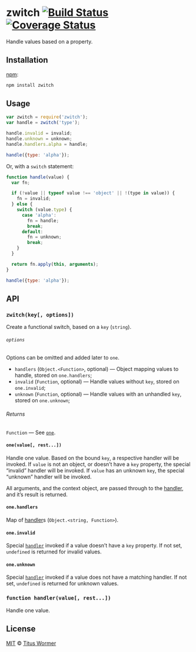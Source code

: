 # zwitch [![Build Status][travis-badge]][travis] [![Coverage Status][codecov-badge]][codecov]

Handle values based on a property.

## Installation

[npm][npm]:

```bash
npm install zwitch
```

## Usage

```javascript
var zwitch = require('zwitch');
var handle = zwitch('type');

handle.invalid = invalid;
handle.unknown = unknown;
handle.handlers.alpha = handle;

handle({type: 'alpha'});
```

Or, with a `switch` statement:

```javascript
function handle(value) {
  var fn;

  if (!value || typeof value !== 'object' || !(type in value)) {
    fn = invalid;
  } else {
    switch (value.type) {
      case 'alpha':
        fn = handle;
        break;
      default:
        fn = unknown;
        break;
    }
  }

  return fn.apply(this, arguments);
}

handle({type: 'alpha'});
```

## API

### `zwitch(key[, options])`

Create a functional switch, based on a `key` (`string`).

###### `options`

Options can be omitted and added later to `one`.

*   `handlers` (`Object.<Function>`, optional)
    — Object mapping values to handle, stored on `one.handlers`;
*   `invalid` (`Function`, optional)
    — Handle values without `key`, stored on `one.invalid`;
*   `unknown` (`Function`, optional)
    — Handle values with an unhandled `key`, stored on `one.unknown`;

###### Returns

`Function` — See [`one`][one].

#### `one(value[, rest...])`

Handle one value.  Based on the bound `key`, a respective handler will
be invoked.  If `value` is not an object, or doesn’t have a `key`
property, the special “invalid” handler will be invoked.  If `value`
has an unknown `key`, the special “unknown” handler will be invoked.

All arguments, and the context object, are passed through to the
[handler][handler], and it’s result is returned.

#### `one.handlers`

Map of [handler][handler]s (`Object.<string, Function>`).

#### `one.invalid`

Special [`handler`][handler] invoked if a value doesn’t have a `key`
property.  If not set, `undefined` is returned for invalid values.

#### `one.unknown`

Special [`handler`][handler] invoked if a value does not have a matching
handler.  If not set, `undefined` is returned for unknown values.

### `function handler(value[, rest...])`

Handle one value.

## License

[MIT][license] © [Titus Wormer][author]

<!-- Definitions -->

[travis-badge]: https://img.shields.io/travis/wooorm/zwitch.svg

[travis]: https://travis-ci.org/wooorm/zwitch

[codecov-badge]: https://img.shields.io/codecov/c/github/wooorm/zwitch.svg

[codecov]: https://codecov.io/github/wooorm/zwitch

[npm]: https://docs.npmjs.com/cli/install

[license]: LICENSE

[author]: http://wooorm.com

[one]: #onevalue-rest

[handler]: #function-handlervalue-rest
